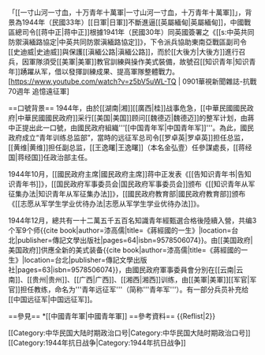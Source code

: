 「[[一寸山河一寸血，十万青年十萬軍|一寸山河一寸血，十万青年十萬軍]]」，背景為1944年（民國33年）[[日軍|日軍]]不斷進逼[[英屬緬甸|英屬緬甸]]，中國戰區總司令[[蒋中正|蒋中正]]根據1941年（民國30年）同英國簽署之《[[s:中英共同防禦滇緬路協定|中英共同防禦滇緬路協定]]》，下令派兵協助東南亞戰區副司令[[史迪威|史迪威]]與保護[[滇緬公路|滇緬公路]]，而於[[大後方|大後方]]進行召兵，因軍隊須受[[美軍|美軍]]教官訓練與操作美式裝備，故號召[[知识青年|知识青年]]踴躍从军，借以發揮訓練成果、提高軍隊整體戰力。<ref>[https://www.youtube.com/watch?v=z5bV5uWL-TQ | 0901華視新聞雜誌-抗戰70週年 追憶遠征軍]</ref>

==口號背景==
1944年，由於[[湖南|湘]][[廣西|桂]]战事危急，[[中華民國國民政府|中華民國國民政府]]采行[[美国|美国]]顾问[[魏德迈|魏德迈]]的整军计划，由蔣中正提出此一口號，由國民政府組織'''[[中国青年军|中国青年军]]'''。為此，國民政府成立“青年训练总监部”，當時的远征军总司令[[罗卓英|罗卓英]]担任总监，[[黄维|黄维]]担任副总监，[[王逸曙|王逸曙]]（本名金弘壹）任參謀處長，[[蒋经国|蒋经国]]任政治部主任。

1944年10月，[[國民政府主席|國民政府主席]]蒋中正发表《[[告知识青年书|告知识青年书]]》，[[国民政府军事委员会|国民政府军事委员会]]颁布《[[知识青年从军征集办法|知识青年从军征集办法]]》，[[國民政府教育部|國民政府教育部]]颁布《[[志愿从军学生学业优待办法|志愿从军学生学业优待办法]]》。

1944年12月，總共有一十二萬五千五百名知識青年經甄選合格後陸續入營，共编3个军9个师<ref name="一生64">{{cite book|author=漆高儒|title=《蔣經國的一生》|location=台北|publisher=傳記文學出版社|pages=64|isbn=9578506074}}</ref>。由[[美国政府|美国政府]]供應全新的美式装备<ref name="一生63">{{cite book|author=漆高儒|title=《蔣經國的一生》|location=台北|publisher=傳記文學出版社|pages=63|isbn=9578506074}}</ref>，由國民政府軍事委員會分別在[[云南|云南]]、[[贵州|贵州]]、[[广西|广西]]、[[湘西|湘西]]训练，由[[美軍|美軍]][[军官|军官]]担任教练，命名为'''青年远征军'''（简称'''青年军'''）。有一部分兵员补充给[[中国远征军|中国远征军]]。

==參見==
*[[中國青年軍|中國青年軍]]
==參考資料==
{{Reflist|2}}

[[Category:中华民国大陆时期政治口号|Category:中华民国大陆时期政治口号]]
[[Category:1944年抗日战争|Category:1944年抗日战争]]